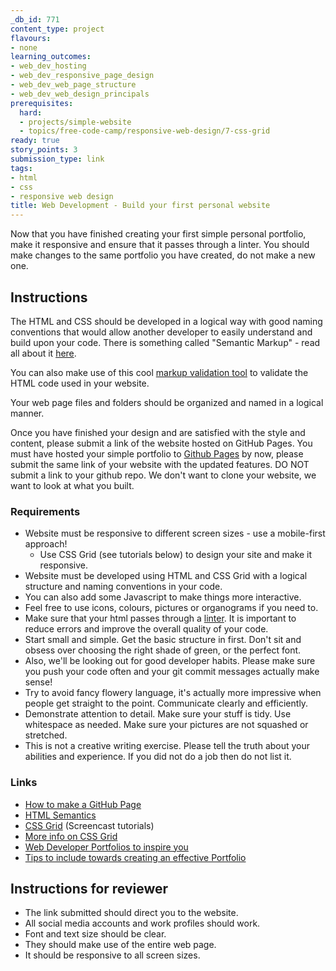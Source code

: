 ```yaml
---
_db_id: 771
content_type: project
flavours:
- none
learning_outcomes:
- web_dev_hosting
- web_dev_responsive_page_design
- web_dev_web_page_structure
- web_dev_web_design_principals
prerequisites:
  hard:
  - projects/simple-website
  - topics/free-code-camp/responsive-web-design/7-css-grid
ready: true
story_points: 3
submission_type: link
tags:
- html
- css
- responsive web design
title: Web Development - Build your first personal website
---
```


Now that you have finished creating your first simple personal portfolio, make it responsive and ensure that it passes through a linter. You should make changes to the same portfolio you have created, do not make a new one.

## Instructions

The HTML and CSS should be developed in a logical way with good naming conventions that would allow another developer to easily understand and build upon your code. There is something called "Semantic Markup" - read all about it [here](https://seekbrevity.com/semantic-markup-important-web-design/).

You can also make use of this cool [markup validation tool](https://validator.w3.org/) to validate the HTML code used in your website.

Your web page files and folders should be organized and named in a logical manner.

Once you have finished your design and are satisfied with the style and content, please submit a link of the website hosted on GitHub Pages. You must have hosted your simple portfolio to [Github Pages](https://guides.github.com/features/pages/) by now, please submit the same link of your website with the updated features. DO NOT submit a link to your github repo. We don't want to clone your website, we want to look at what you built.

### Requirements

- Website must be responsive to different screen sizes - use a mobile-first approach!
  - Use CSS Grid (see tutorials below) to design your site and make it responsive.
- Website must be developed using HTML and CSS Grid with a logical structure and naming conventions in your code.
- You can also add some Javascript to make things more interactive.
- Feel free to use icons, colours, pictures or organograms if you need to.
- Make sure that your html passes through a [linter](https://validator.w3.org/). It is important to reduce errors and improve the overall quality of your code.
- Start small and simple. Get the basic structure in first. Don't sit and obsess over choosing the right shade of green, or the perfect font.
- Also, we'll be looking out for good developer habits. Please make sure you push your code often and your git commit messages actually make sense!
- Try to avoid fancy flowery language, it's actually more impressive when people get straight to the point. Communicate clearly and efficiently.
- Demonstrate attention to detail. Make sure your stuff is tidy. Use whitespace as needed. Make sure your pictures are not squashed or stretched.
- This is not a creative writing exercise. Please tell the truth about your abilities and experience. If you did not do a job then do not list it.

### Links

- [How to make a GitHub Page](https://pages.github.com/)
- [HTML Semantics](https://www.w3schools.com/html/html5_semantic_elements.asp)
- [CSS Grid](https://scrimba.com/g/gR8PTE) (Screencast tutorials)
- [More info on CSS Grid](https://css-tricks.com/snippets/css/complete-guide-grid/)
- [Web Developer Portfolios to inspire you](https://medium.freecodecamp.org/15-web-developer-portfolios-to-inspire-you-137fb1743cae)
- [Tips to include towards creating an effective Portfolio](https://www.freecodecamp.org/news/how-to-build-an-awesome-data-science-portfolio/)

## Instructions for reviewer

- The link submitted should direct you to the website.
- All social media accounts and work profiles should work.
- Font and text size should be clear.
- They should make use of the entire web page.
- It should be responsive to all screen sizes.